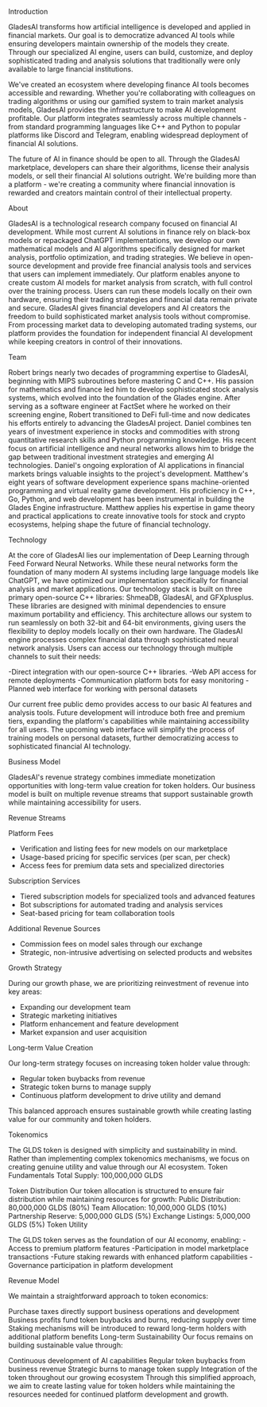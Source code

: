

Introduction

GladesAI transforms how artificial intelligence is developed and applied in financial markets. Our goal is to democratize advanced AI tools while ensuring developers maintain ownership of the models they create. Through our specialized AI engine, users can build, customize, and deploy sophisticated trading and analysis solutions that traditionally were only available to large financial institutions.

We've created an ecosystem where developing finance AI tools becomes accessible and rewarding. Whether you're collaborating with colleagues on trading algorithms or using our gamified system to train market analysis models, GladesAI provides the infrastructure to make AI development profitable. Our platform integrates seamlessly across multiple channels - from standard programming languages like C++ and Python to popular platforms like Discord and Telegram, enabling widespread deployment of financial AI solutions.

The future of  AI in finance should be open to all. Through the GladesAI marketplace, developers can share their algorithms, license their analysis models, or sell their financial AI solutions outright. We're building more than a platform - we're creating a community where financial innovation is rewarded and creators maintain control of their intellectual property.

About 

GladesAI is a technological research company focused on financial AI development. While most current AI solutions in finance rely on black-box models or repackaged ChatGPT implementations, we develop our own mathematical models and AI algorithms specifically designed for market analysis, portfolio optimization, and trading strategies.
We believe in open-source development and provide free financial analysis tools and services that users can implement immediately. Our platform enables anyone to create custom AI models for market analysis from scratch, with full control over the training process. Users can run these models locally on their own hardware, ensuring their trading strategies and financial data remain private and secure.
GladesAI gives financial developers and AI creators the freedom to build sophisticated market analysis tools without compromise. From processing market data to developing automated trading systems, our platform provides the foundation for independent financial AI development while keeping creators in control of their innovations.

Team 

Robert brings nearly two decades of programming expertise to GladesAI, beginning with MIPS subroutines before mastering C and C++. His passion for mathematics and finance led him to develop sophisticated stock analysis systems, which evolved into the foundation of the Glades engine. After serving as a software engineer at FactSet where he worked on their screening engine, Robert transitioned to DeFi full-time and now dedicates his efforts entirely to advancing the GladesAI project.
Daniel combines ten years of investment experience in stocks and commodities with strong quantitative research skills and Python programming knowledge. His recent focus on artificial intelligence and neural networks allows him to bridge the gap between traditional investment strategies and emerging AI technologies. Daniel's ongoing exploration of AI applications in financial markets brings valuable insights to the project's development.
Matthew's eight years of software development experience spans machine-oriented programming and virtual reality game development. His proficiency in C++, Go, Python, and web development has been instrumental in building the Glades Engine infrastructure. Matthew applies his expertise in game theory and practical applications to create innovative tools for stock and crypto ecosystems, helping shape the future of financial technology.

Technology

At the core of GladesAI lies our implementation of Deep Learning through Feed Forward Neural Networks. While these neural networks form the foundation of many modern AI systems including large language models like ChatGPT, we have optimized our implementation specifically for financial analysis and market applications.
Our technology stack is built on three primary open-source C++ libraries: ShmeaDB, GladesAI, and GFXplusplus. These libraries are designed with minimal dependencies to ensure maximum portability and efficiency. This architecture allows our system to run seamlessly on both 32-bit and 64-bit environments, giving users the flexibility to deploy models locally on their own hardware.
The GladesAI engine processes complex financial data through sophisticated neural network analysis. Users can access our technology through multiple channels to suit their needs:

-Direct integration with our open-source C++ libraries.
-Web API access for remote deployments
-Communication platform bots for easy monitoring
-Planned web interface for working with personal datasets

Our current free public demo provides access to our basic AI features and analysis tools. Future development will introduce both free and premium tiers, expanding the platform's capabilities while maintaining accessibility for all users. The upcoming web interface will simplify the process of training models on personal datasets, further democratizing access to sophisticated financial AI technology.


Business Model

GladesAI's revenue strategy combines immediate monetization opportunities with long-term value creation for token holders. Our business model is built on multiple revenue streams that support sustainable growth while maintaining accessibility for users.

Revenue Streams

Platform Fees
- Verification and listing fees for new models on our marketplace
- Usage-based pricing for specific services (per scan, per check)
- Access fees for premium data sets and specialized directories

Subscription Services
- Tiered subscription models for specialized tools and advanced features
- Bot subscriptions for automated trading and analysis services
- Seat-based pricing for team collaboration tools

 Additional Revenue Sources
- Commission fees on model sales through our exchange
- Strategic, non-intrusive advertising on selected products and websites

Growth Strategy

During our growth phase, we are prioritizing reinvestment of revenue into key areas:
- Expanding our development team
- Strategic marketing initiatives
- Platform enhancement and feature development
- Market expansion and user acquisition

 Long-term Value Creation

Our long-term strategy focuses on increasing token holder value through:
- Regular token buybacks from revenue
- Strategic token burns to manage supply
- Continuous platform development to drive utility and demand
  
This balanced approach ensures sustainable growth while creating lasting value for our community and token holders.



Tokenomics

The GLDS token is designed with simplicity and sustainability in mind. Rather than implementing complex tokenomics mechanisms, we focus on creating genuine utility and value through our AI ecosystem.
Token Fundamentals
Total Supply: 100,000,000 GLDS

Token Distribution
Our token allocation is structured to ensure fair distribution while maintaining resources for growth:
Public Distribution: 80,000,000 GLDS (80%) Team Allocation: 10,000,000 GLDS (10%) Partnership Reserve: 5,000,000 GLDS (5%) Exchange Listings: 5,000,000 GLDS (5%)
Token Utility

The GLDS token serves as the foundation of our AI economy, enabling:
-Access to premium platform features
-Participation in model marketplace transactions
-Future staking rewards with enhanced platform capabilities
-Governance participation in platform development

Revenue Model

We maintain a straightforward approach to token economics:

Purchase taxes directly support business operations and development
Business profits fund token buybacks and burns, reducing supply over time
Staking mechanisms will be introduced to reward long-term holders with additional platform benefits
Long-term Sustainability
Our focus remains on building sustainable value through:

Continuous development of AI capabilities
Regular token buybacks from business revenue
Strategic burns to manage token supply
Integration of the token throughout our growing ecosystem
Through this simplified approach, we aim to create lasting value for token holders while maintaining the resources needed for continued platform development and growth.










